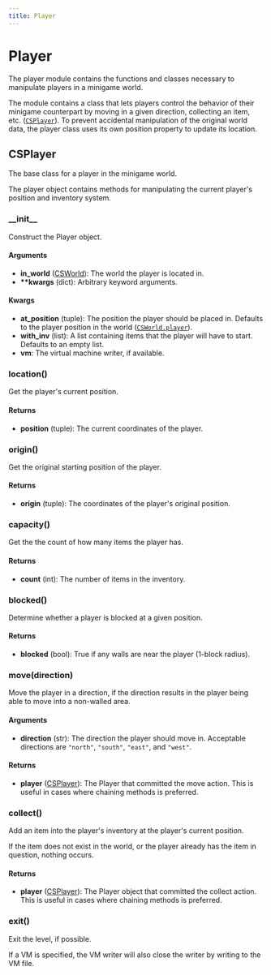 ```yaml
---
title: Player
---
```


# Player

The player module contains the functions and classes necessary to manipulate players in
a minigame world.

The module contains a class that lets players control the behavior of their minigame counterpart
by moving in a given direction, collecting an item, etc. ([`CSPlayer`](#csplayer)). To prevent accidental
manipulation of the original world data, the player class uses its own position property to
update its location.

## CSPlayer

The base class for a player in the minigame world.

The player object contains methods for manipulating the current player's position and inventory system.

### \_\_init\_\_

Construct the Player object.

#### Arguments

- **in_world** ([CSWorld](./world/#csworld)): The world the player is located in.
- **\*\*kwargs** (dict): Arbitrary keyword arguments.

#### Kwargs

- **at_position** (tuple): The position the player should be placed in. Defaults to the player
  position in the world ([`CSWorld.player`](./world/#player)).
- **with_inv** (list): A list containing items that the player will have to start. Defaults to
  an empty list.
- **vm**: The virtual machine writer, if available.

### location()

Get the player's current position.

#### Returns

- **position** (tuple): The current coordinates of the player.

### origin()

Get the original starting position of the player.

#### Returns

- **origin** (tuple): The coordinates of the player's original position.

### capacity()

Get the the count of how many items the player has.

#### Returns

- **count** (int): The number of items in the inventory.

### blocked()

Determine whether a player is blocked at a given position.

#### Returns

- **blocked** (bool): True if any walls are near the player (1-block radius).

### move(direction)

Move the player in a direction, if the direction results in the player
being able to move into a non-walled area.

#### Arguments

- **direction** (str): The direction the player should move in. Acceptable directions
  are `"north"`, `"south"`, `"east"`, and `"west"`.

#### Returns

- **player** ([CSPlayer](#csplayer)): The Player that committed the move action. This is useful in cases
  where chaining methods is preferred.

### collect()

Add an item into the player's inventory at the player's current position.

If the item does not exist in the world, or the player already has the item in question,
nothing occurs.

#### Returns

- **player** ([CSPlayer](#csplayer)): The Player object that committed the collect action. This is useful
  in cases where chaining methods is preferred.

### exit()

Exit the level, if possible.

If a VM is specified, the VM writer will also close the writer by writing to the VM file.
